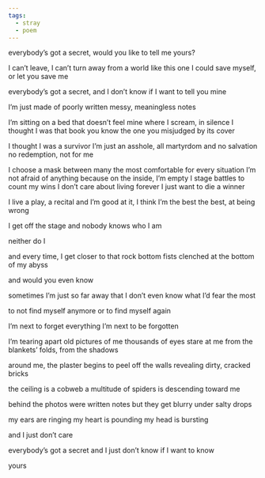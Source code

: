```yaml
---
tags:
  - stray
  - poem
---
```

everybody’s got a secret,
would you like to tell me
yours?

I can’t leave,
I can’t turn away from a world like this one
I could save myself,
or let you save me

everybody’s got a secret,
and I don’t know if I want to tell you
mine

I’m just made of 
poorly written
messy, meaningless notes

I’m sitting on a bed that doesn’t feel mine
where I scream, in silence
I thought I was that book
you know
the one you misjudged by its cover

I thought I was a survivor
I’m just an asshole, all martyrdom
and no salvation
no redemption, not for me

I choose a mask between many
the most comfortable for every situation
I’m not afraid of anything
because on the inside, I’m empty
I stage battles to count my wins
I don’t care about living forever
I just want to die a winner

I live a play, a recital
and I’m good at it, I think I’m the best
the best, at being wrong

I get off the stage and
nobody knows who I am

neither do I

and every time, I get closer 
to that rock bottom
fists clenched
at the bottom of my abyss

and would you even know

sometimes I’m just so far away that
I don’t even know what I’d fear the most

to not find myself anymore
or to find myself again

I’m next to forget everything
I’m next to be forgotten

I’m tearing apart old pictures of me
thousands of eyes stare at me 
from the blankets’ folds, from the shadows

around me, the plaster begins to peel off the walls 
revealing dirty, cracked bricks

the ceiling is a cobweb
a multitude of spiders is descending toward me

behind the photos were written notes
but they get blurry under salty drops

my ears are ringing
my heart is pounding
my head is bursting

and I just don’t care

everybody’s got a secret
and I just don’t know
if I want 
to know

yours
